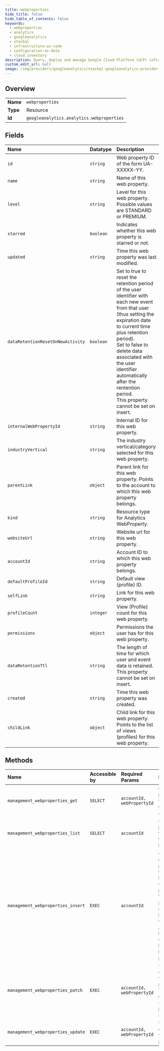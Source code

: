 ```yaml
---
title: webproperties
hide_title: false
hide_table_of_contents: false
keywords:
  - webproperties
  - analytics
  - googleanalytics    
  - stackql
  - infrastructure-as-code
  - configuration-as-data
  - cloud inventory
description: Query, deploy and manage Google Cloud Platform (GCP) infrastructure and resources using SQL
custom_edit_url: null
image: /img/providers/googleanalytics/stackql-googleanalytics-provider-featured-image.png
---
```

  
    

## Overview
<table><tbody>
<tr><td><b>Name</b></td><td><code>webproperties</code></td></tr>
<tr><td><b>Type</b></td><td>Resource</td></tr>
<tr><td><b>Id</b></td><td><code>googleanalytics.analytics.webproperties</code></td></tr>
</tbody></table>

## Fields
| Name | Datatype | Description |
|:-----|:---------|:------------|
| `id` | `string` | Web property ID of the form UA-XXXXX-YY. |
| `name` | `string` | Name of this web property. |
| `level` | `string` | Level for this web property. Possible values are STANDARD or PREMIUM. |
| `starred` | `boolean` | Indicates whether this web property is starred or not. |
| `updated` | `string` | Time this web property was last modified. |
| `dataRetentionResetOnNewActivity` | `boolean` | Set to true to reset the retention period of the user identifier with each new event from that user (thus setting the expiration date to current time plus retention period).<br />Set to false to delete data associated with the user identifier automatically after the rentention period.<br />This property cannot be set on insert. |
| `internalWebPropertyId` | `string` | Internal ID for this web property. |
| `industryVertical` | `string` | The industry vertical/category selected for this web property. |
| `parentLink` | `object` | Parent link for this web property. Points to the account to which this web property belongs. |
| `kind` | `string` | Resource type for Analytics WebProperty. |
| `websiteUrl` | `string` | Website url for this web property. |
| `accountId` | `string` | Account ID to which this web property belongs. |
| `defaultProfileId` | `string` | Default view (profile) ID. |
| `selfLink` | `string` | Link for this web property. |
| `profileCount` | `integer` | View (Profile) count for this web property. |
| `permissions` | `object` | Permissions the user has for this web property. |
| `dataRetentionTtl` | `string` | The length of time for which user and event data is retained.<br />This property cannot be set on insert. |
| `created` | `string` | Time this web property was created. |
| `childLink` | `object` | Child link for this web property. Points to the list of views (profiles) for this web property. |
## Methods
| Name | Accessible by | Required Params | Description |
|:-----|:--------------|:----------------|:------------|
| `management_webproperties_get` | `SELECT` | `accountId, webPropertyId` | Gets a web property to which the user has access. |
| `management_webproperties_list` | `SELECT` | `accountId` | Lists web properties to which the user has access. |
| `management_webproperties_insert` | `EXEC` | `accountId` | Create a new property if the account has fewer than 20 properties. Web properties are visible in the Google Analytics interface only if they have at least one profile. |
| `management_webproperties_patch` | `EXEC` | `accountId, webPropertyId` | Updates an existing web property. This method supports patch semantics. |
| `management_webproperties_update` | `EXEC` | `accountId, webPropertyId` | Updates an existing web property. |
